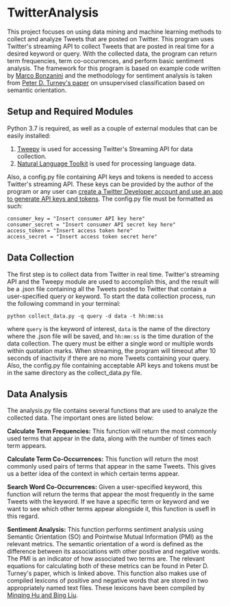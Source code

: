 # TwitterAnalysis
This project focuses on using data mining and machine learning methods to collect and analyze Tweets that are posted on Twitter. This program uses Twitter's streaming API to collect Tweets that are posted in real time for a desired keyword or query. With the collected data, the program can return term frequencies, term co-occurrences, and perform basic sentiment analysis. The framework for this program is based on example code written by [Marco Bonzanini](https://github.com/bonzanini) and the methodology for sentiment analysis is taken from [Peter D. Turney's paper](https://www.aclweb.org/anthology/P02-1053.pdf) on unsupervised classification based on semantic orientation.

## Setup and Required Modules
Python 3.7 is required, as well as a couple of external modules that can be easily installed:
1. [Tweepy](https://www.tweepy.org) is used for accessing Twitter's Streaming API for data collection.
2. [Natural Language Toolkit](https://www.nltk.org) is used for processing language data.

Also, a config.py file containing API keys and tokens is needed to access Twitter's streaming API. These keys can be provided by the author of the program or any user can [create a Twitter Developer account and use an app to generate API keys and tokens](https://developer.twitter.com/en.html). The config.py file must be formatted as such:
```
consumer_key = "Insert consumer API key here"
consumer_secret = "Insert consumer API secret key here"
access_token = "Insert access token here"
access_secret = "Insert access token secret here"
```

## Data Collection
The first step is to collect data from Twitter in real time. Twitter's streaming API and the Tweepy module are used to accomplish this, and the result will be a .json file containing all the Tweets posted to Twitter that contain a user-specified query or keyword. To start the data collection process, run the following command in your terminal:
```
python collect_data.py -q query -d data -t hh:mm:ss
```
where ```query``` is the keyword of interest, ```data``` is the name of the directory where the .json file will be saved, and ```hh:mm:ss``` is the time duration of the data collection. The query must be either a single word or multiple words within quotation marks. When streaming, the program will timeout after 10 seconds of inactivity if there are no more Tweets containing your query. Also, the config.py file containing acceptable API keys and tokens must be in the same directory as the collect_data.py file.

## Data Analysis
The analysis.py file contains several functions that are used to analyze the collected data. The important ones are listed below:

**Calculate Term Frequencies:** This function will return the most commonly used terms that appear in the data, along with the number of times each term appears.

**Calculate Term Co-Occurrences:** This function will return the most commonly used pairs of terms that appear in the same Tweets. This gives us a better idea of the context in which certain terms appear.

**Search Word Co-Occurrences:** Given a user-specified keyword, this function will return the terms that appear the most frequently in the same Tweets with the keyword. If we have a specific term or keyword and we want to see which other terms appear alongside it, this function is usefl in this regard.

**Sentiment Analysis:** This function performs sentiment analysis using Semantic Orientation (SO) and Pointwise Mutual Information (PMI) as the relevant metrics. The semantic orientation of a word is defined as the difference between its associations with other positive and negative words. The PMI is an indicator of how associated two terms are. The relevant equations for calculating both of these metrics can be found in Peter D. Turney's paper, which is linked above. This function also makes use of compiled lexicons of positive and negative words that are stored in two appropriately named text files. These lexicons have been compiled by [Minqing Hu and Bing Liu](https://www.cs.uic.edu/~liub/FBS/sentiment-analysis.html#lexicon).